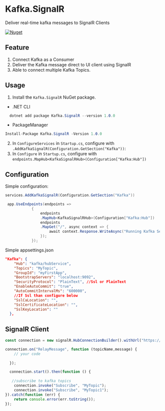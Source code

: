 # Kafka.SignalR

Deliver real-time kafka messages to SignalR Clients

[![Nuget](https://img.shields.io/nuget/v/Kafka.SignalR)](https://www.nuget.org/packages/Kafka.SignalR/)

## Feature
1. Connect Kafka as a Consumer
2. Deliver the Kafka message direct to UI client using SignalR
3. Able to connect multiple Kafka Topics.

## Usage

1. Install the `Kafka.SignalR` NuGet package.
  * .NET CLI
  ```cs
    dotnet add package Kafka.SignalR --version 1.0.0
  ```
  * PackageManager
  ```cs
  Install-Package Kafka.SignalR -Version 1.0.0
  ```

2. In `ConfigureServices` in `Startup.cs`, configure with `.AddKafkaSignalR(Configuration.GetSection("Kafka"))`:
3. In `Configure` in `Startup.cs`, configure with `endpoints.MapHub<KafkaSignalRHub>(Configuration["Kafka:Hub"])`

## Configuration

Simple configuration:
``` cs
services.AddKafkaSignalR(Configuration.GetSection("Kafka"))
```

``` cs
 app.UseEndpoints(endpoints =>
            {
                endpoints
                .MapHub<KafkaSignalRHub>(Configuration["Kafka:Hub"])
                endpoints
                .MapGet("/", async context => { 
                    await context.Response.WriteAsync("Running Kafka Service...."); 
                });
            });
```

Simple appsettings.json
```json
"Kafka": {
    "Hub": "kafka/hubService",
    "Topics": "MyTopic",
    "GroupId": "myFirstApp",
    "BootstrapServers": "localhost:9092",
    "SecurityProtocol": "PlainText", //Ssl or PlainText
    "EnableAutoCommit": "true",
    "AutoCommitIntervalMs": "600000",
    //If Ssl than configure below
    "SslCaLocation": "",
    "SslCertificateLocation": "",
    "SslKeyLocation": ""
  },
```

## SignalR Client

```js
const connection = new signalR.HubConnectionBuilder().withUrl("https://localhost:44363/kafka/hubService").build();

connection.on("RelayMessage", function (topicName,message) {
    // your code 
  
  });

  connection.start().then(function () {
   
   //subscribe to kafka topics
    connection.invoke("Subscribe", "MyTopic");
    connection.invoke("Subscribe", "MyTopic1");
}).catch(function (err) {
    return console.error(err.toString());
});
```